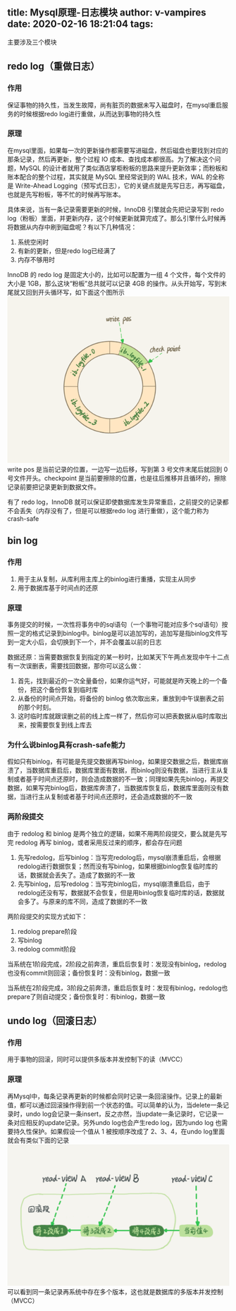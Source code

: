 title: Mysql原理-日志模块
author: v-vampires
date: 2020-02-16 18:21:04
tags:
---
主要涉及三个模块

## redo log（重做日志）
### 作用
保证事物的持久性，当发生故障，尚有脏页的数据未写入磁盘时，在mysql重启服务的时候根据redo log进行重做，从而达到事物的持久性
### 原理
在mysql里面，如果每一次的更新操作都需要写进磁盘，然后磁盘也要找到对应的那条记录，然后再更新，整个过程 IO 成本、查找成本都很高。为了解决这个问题，MySQL 的设计者就用了类似酒店掌柜粉板的思路来提升更新效率；而粉板和账本配合的整个过程，其实就是 MySQL 里经常说到的 WAL 技术，WAL 的全称是 Write-Ahead Logging（预写式日志），它的关键点就是先写日志，再写磁盘，也就是先写粉板，等不忙的时候再写账本。

具体来说，当有一条记录需要更新的时候，InnoDB 引擎就会先把记录写到 redo log（粉板）里面，并更新内存，这个时候更新就算完成了。那么引擎什么时候再将数据从内存中刷到磁盘呢？有以下几种情况：

1. 系统空闲时
2. 有新的更新，但是redo log已经满了
3. 内存不够用时

InnoDB 的 redo log 是固定大小的，比如可以配置为一组 4 个文件，每个文件的大小是 1GB，那么这块“粉板”总共就可以记录 4GB 的操作。从头开始写，写到末尾就又回到开头循环写，如下面这个图所示 
![upload successful](/images/pasted-17.png)
write pos 是当前记录的位置，一边写一边后移，写到第 3 号文件末尾后就回到 0 号文件开头。checkpoint 是当前要擦除的位置，也是往后推移并且循环的，擦除记录前要把记录更新到数据文件。

有了 redo log，InnoDB 就可以保证即使数据库发生异常重启，之前提交的记录都不会丢失（内存没有了，但是可以根据redo log 进行重做），这个能力称为 crash-safe

## bin log
### 作用
1. 用于主从复制，从库利用主库上的binlog进行重播，实现主从同步
2. 用于数据库基于时间点的还原

### 原理
事务提交的时候，一次性将事务中的sql语句（一个事物可能对应多个sql语句）按照一定的格式记录到binlog中。binlog是可以追加写的，追加写是指binlog文件写到一定大小后，会切换到下一个，并不会覆盖以前的日志

数据还原：当需要数据恢复到指定的某一秒时，比如某天下午两点发现中午十二点有一次误删表，需要找回数据，那你可以这么做：
1. 首先，找到最近的一次全量备份，如果你运气好，可能就是昨天晚上的一个备份，把这个备份恢复到临时库
2. 从备份的时间点开始，将备份的 binlog 依次取出来，重放到中午误删表之前的那个时刻。
3. 这时临时库就跟误删之前的线上库一样了，然后你可以把表数据从临时库取出来，按需要恢复到线上库去

### 为什么说binlog具有crash-safe能力
假如只有binlog，有可能是先提交数据再写binlog，如果提交数据之后，数据库崩溃了，当数据库重启后，数据库里面有数据，而binlog则没有数据，当进行主从复制或者基于时间点还原时，则会造成数据的不一致；同理如果先先binlog，再提交数据，如果写完binlog后，数据库奔溃了，当数据库恢复后，数据库里面则没有数据，当进行主从复制或者基于时间点还原时，还会造成数据的不一致

### 两阶段提交
由于 redolog 和 binlog 是两个独立的逻辑，如果不用两阶段提交，要么就是先写完 redolog 再写 binlog，或者采用反过来的顺序，都会存在问题
1. 先写redolog，后写binlog：当写完redolog后，mysql崩溃重启后，会根据redolog进行数据恢复；然而没有写binlog，如果根据binlog恢复临时库的话，数据就会丢失了。造成了数据的不一致
2. 先写binlog，后写redolog：当写完binlog后，mysql崩溃重启后，由于redolog还没有写，数据就不会恢复，但是用binlog恢复临时库的话，数据就会多了。与原来的库不同，造成了数据的不一致

两阶段提交的实现方式如下：
1. redolog prepare阶段
2. 写binlog
3. redolog commit阶段

当系统在1阶段完成，2阶段之前奔溃，重启后恢复时：发现没有binlog，redolog也没有commit则回滚；备份恢复时：没有binlog，数据一致

当系统在2阶段完成，3阶段之前奔溃，重启后恢复时：发现有binlog，redolog也prepare了则自动提交；备份恢复时：有binlog，数据一致

## undo log（回滚日志）
### 作用
用于事物的回滚，同时可以提供多版本并发控制下的读（MVCC）
### 原理
再Mysql中，每条记录再更新的时候都会同时记录一条回滚操作。记录上的最新值，都可以通过回滚操作得到前一个状态的值。可以简单的认为，当delete一条记录时，undo log会记录一条insert，反之亦然，当update一条记录时，它记录一条对应相反的update记录。另外undo log也会产生redo log，因为undo log 也需要持久性保护。如果假设一个值从 1 被按顺序改成了 2、3、4，在undo log里面就会有类似下面的记录
![upload successful](/images/pasted-18.png)
可以看到同一条记录再系统中存在多个版本，这也就是数据库的多版本并发控制（MVCC）